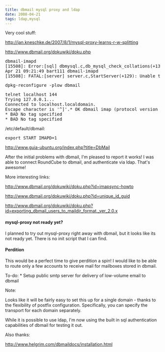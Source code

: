```yaml
---
title: dbmail mysql proxy and ldap
date: 2008-04-21
tags: ldap,mysql
---
```

Very cool stuff:

http://jan.kneschke.de/2007/8/1/mysql-proxy-learns-r-w-splitting

http://www.dbmail.org/dokuwiki/doku.php

</a>

<pre class="sh_sh">dbmail-imapd
[15508]: Error:[sql] dbmysql.c,db_mysql_check_collations(+138): collation mismatch, your MySQL configuration specifies a different charset than the data currently in your DBMail database.
Apr 21 09:21:49 bart111 dbmail-imapd
[15508]: FATAL:[server] server.c,StartServer(+129): Unable to connect to database.
</pre>

<pre class="sh_sh">dpkg-reconfigure -plow dbmail
</pre>

<pre class="sh_sh">telnet localhost 144
Trying 127.0.0.1...
Connected to localhost.localdomain.
Escape character is '^]'.* OK dbmail imap (protocol version 4r1) server 2.2.10 ready to run
* BAD No tag specified
* BAD No tag specified
</pre>/etc/default/dbmail:

<pre class="sh_sh">export START_IMAPD=1
</pre>

<a href="http://www.guia-ubuntu.org/index.php?title=DbMail" rel="nofollow">http://www.guia-ubuntu.org/index.php?title=DbMail
</a>

After the initial problems with dbmail, I'm pleased to report it works! I was able to connect RoundCube to dbmail, and authenticate via ldap. That's awesome!

More interesting links:

<a href="http://www.dbmail.org/dokuwiki/doku.php?id=imapsync-howto">http://www.dbmail.org/dokuwiki/doku.php?id=imapsync-howto
</a>

<a href="http://www.dbmail.org/dokuwiki/doku.php?id=unique_id_guid">http://www.dbmail.org/dokuwiki/doku.php?id=unique_id_guid
</a>

<a href="http://www.dbmail.org/dokuwiki/doku.php?id=exporting_dbmail_users_to_maildir_format._ver_2.0.x">http://www.dbmail.org/dokuwiki/doku.php?id=exporting_dbmail_users_to_maildir_format._ver_2.0.x
</a>

<h4>mysql-proxy not ready yet?
</h4>

I planned to try out mysql-proxy right away with dbmail, but it looks like its not ready yet. There is no init script that I can find.

<h4>Perdition
</h4>

This would be a perfect time to give perdition a spin! I would like to be able to route only a few accounts to receive mail for mailboxes stored in dbmail.

To-do: * Setup public smtp server for delivery of low-volume email to dbmail

Note:

Looks like it will be fairly easy to set this up for a single domain - thanks to the flexibility of postfix configuration. Specifically, you can specify the transport for each domain separately.

While it is possible to use ldap, I'm now using the built in sql authentication capabilities of dbmail for testing it out.

Also thanks:

<a href="http://www.helgrim.com/dbmaildocs/installation.html">http://www.helgrim.com/dbmaildocs/installation.html
</a>

